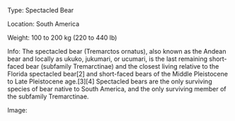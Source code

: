 Type: Spectacled Bear

Location: South America

Weight: 100 to 200 kg (220 to 440 lb)

Info: The spectacled bear (Tremarctos ornatus), also known as the Andean bear and locally as ukuko, jukumari, or ucumari, is the last remaining short-faced bear (subfamily Tremarctinae) and the closest living relative to the Florida spectacled bear[2] and short-faced bears of the Middle Pleistocene to Late Pleistocene age.[3][4] Spectacled bears are the only surviving species of bear native to South America, and the only surviving member of the subfamily Tremarctinae.

Image:
